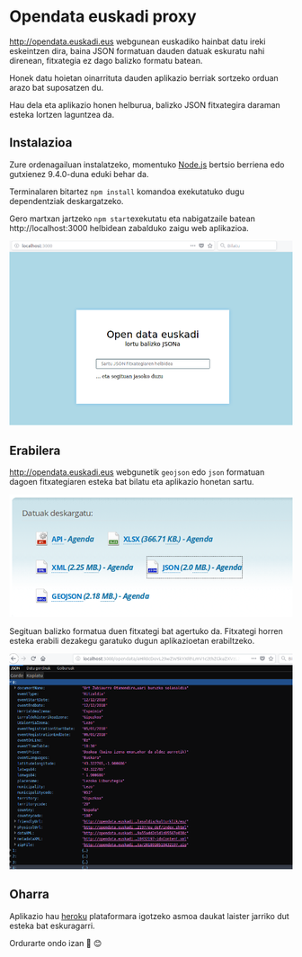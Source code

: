 # Opendata euskadi proxy

http://opendata.euskadi.eus webgunean euskadiko hainbat datu ireki eskeintzen dira, baina JSON formatuan dauden datuak eskuratu nahi direnean, fitxategia ez dago balizko formatu batean.

Honek datu hoietan oinarrituta dauden aplikazio berriak sortzeko orduan arazo bat suposatzen du.

Hau dela eta aplikazio honen helburua, balizko JSON fitxategira daraman esteka lortzen laguntzea da.

## Instalazioa

Zure ordenagailuan instalatzeko, momentuko [Node.js](https://nodejs.org) bertsio berriena edo gutxienez 9.4.0-duna eduki behar da.

Terminalaren bitartez `npm install` komandoa exekutatuko dugu dependentziak deskargatzeko.

Gero martxan jartzeko `npm start`exekutatu eta nabigatzaile batean http://localhost:3000 helbidean zabalduko zaigu web aplikazioa.

![Aplikazioaren irudia](src/images/localhost.png)

## Erabilera

http://opendata.euskadi.eus webgunetik `geojson` edo `json` formatuan dagoen fitxategiaren esteka bat bilatu eta aplikazio honetan sartu.

![Opendata webgunea](src/images/opendata.png)

Segituan balizko formatua duen fitxategi bat agertuko da. Fitxategi horren esteka erabili dezakegu garatuko dugun aplikazioetan erabiltzeko.

![jasotako json datuak](src/images/json-firefox.png)

## Oharra

Aplikazio hau [heroku](https://www.heroku.com/) plataformara igotzeko asmoa daukat laister jarriko dut esteka bat eskuragarri.

Ordurarte ondo izan 👋 😊
